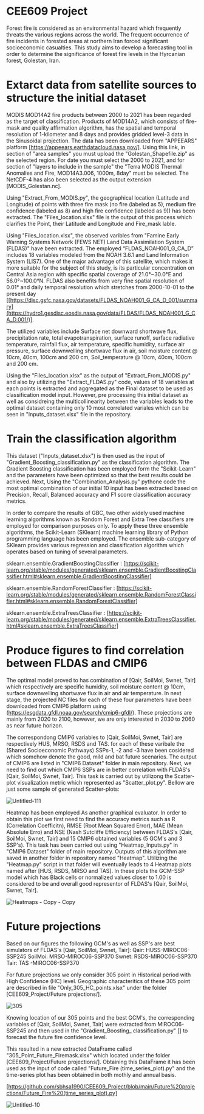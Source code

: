 # CEE609 Project
Forest fire is considered as an environmental hazard which frequently threats the various regions across the world. The frequent occurrence of fire incidents in forested areas at northern Iran forced significant socioeconomic casualties. This study aims to develop a forecasting tool in order to determine the significance of forest fire levels in the Hyrcanian forest, Golestan, Iran. 

# Extarct data from satellite sources to structure the initial dataset
MODIS MOD14A2 fire products between 2000 to 2021 has been regarded as the target of classification. Products of MOD14A2, which consists of fire-mask and quality affirmation algorithm, has the spatial and temporal resolution of 1-kilometer and 8 days and provides gridded level-3 data in the Sinusoidal projection. The data has been downloaded from "APPEEARS" platform [https://appeears.earthdatacloud.nasa.gov/]. Using this link, in section of "area samples" you must upload the "Golestan_Shapefile.zip" as the selected region. For date you must select the 2000 to 2021, and for section of "layers to include in the sample" the "Terra MODIS Thermal Anomalies and Fire, MOD14A3.006, 1000m, 8day" must be selected. The NetCDF-4 has also been selected as the output extension [MODIS_Golestan.nc].

Using "Extract_From_MODIS.py", the geographical location (Latitude and Longitude) of points with three fire mask (no fire (labeled as 5), medium fire confidence (labeled as 8) and high fire confidence (labeled as 9)) has been extracted. The "Files_location.xlsx" file is the output of this process which clarifies the Point, their Latitude and Longitude and Fire_mask lable.

Using "Files_location.xlsx", the observed varibles from "Famine Early Warning Systems Network (FEWS NET) Land Data Assimilation System (FLDAS)" have been extracted.
The employed “FLDAS_NOAH001_G_CA_D” includes 18 variables modeled from the NOAH 3.6.1 and Land Information System (LIS7). One of the major advantage of this satellite, which makes it more suitable for the subject of this study, is its particular concentration on Central Asia region with specific spatial coverage of 21.0°~30.0°E and 56.0°~100.0°N. FLDAS also benefits from very fine spatial resolution of 0.01° and daily temporal resolution which stretches from 2000-10-01 to the present day [[https://disc.gsfc.nasa.gov/datasets/FLDAS_NOAH001_G_CA_D_001/summary](https://hydro1.gesdisc.eosdis.nasa.gov/data/FLDAS/FLDAS_NOAH001_G_CA_D.001/)]. 

The utilized variables include Surface net downward shortwave flux, precipitation rate, total evapotranspiration, surface runoff, surface radiative temperature,   rainfall flux, air temperature, specific humidity, surface air pressure, surface downwelling shortwave flux in air, soil moisture content @ 10cm, 40cm, 100cm and 200 cm, Soil_temperature @ 10cm, 40cm, 100cm and 200 cm.

Using the "Files_location.xlsx" as the output of "Extract_From_MODIS.py" and also by utilizing the "Extract_FLDAS.py" code,  values of 18 variables at each points is extracted and aggregated as the Final dataset to be used as classification model input. However, pre processing this initial dataset as well as considreing the multicollinearity between the variables leads to the optimal dataset containing only 10 most correlated variales which can be seen in "Inputs_dataset.xlsx" file in the repository.

# Train the classification algorithm
This dataset ("Inputs_dataset.xlsx") is then used as the input of "Gradient_Boosting_classification.py" as the classification algorithm. The Gradient Boosting classification has been employed form the "Scikit-Learn" and the parameters have been optimized so that the best results could be achieved. Next, Using the "Combination_Analysis.py" pythone code the most optimal combination of our initial 10 input has been extracted based on Precision, Recall, Balanced accuracy and F1 score classification accuracy metrics.

In order to compare the results of GBC, two other widely used machine learning algorithms known as Random Forest and Extra Tree classifiers are employed for comparison purposes only. To apply these three ensemble algorithms, the Scikit-Learn (SKlearn) machine learning library of Python programming language has been employed. The ensemble sub-category of SKlearn provides various regression and classification algorithm which operates based on tuning of several parameters.

sklearn.ensemble.GradientBoostingClassifier : 
[https://scikit-learn.org/stable/modules/generated/sklearn.ensemble.GradientBoostingClassifier.html#sklearn.ensemble.GradientBoostingClassifier]

sklearn.ensemble.RandomForestClassifier : 
[https://scikit-learn.org/stable/modules/generated/sklearn.ensemble.RandomForestClassifier.html#sklearn.ensemble.RandomForestClassifier]

sklearn.ensemble.ExtraTreesClassifier : 
[https://scikit-learn.org/stable/modules/generated/sklearn.ensemble.ExtraTreesClassifier.html#sklearn.ensemble.ExtraTreesClassifier]



# Produce figures to find correlation between FLDAS and CMIP6
The optimal model proved to has combination of [Qair, SoilMoi, Swnet, Tair] which respectively are specific humidity, soil moisture content @ 10cm, surface downwelling shortwave flux in air and air temperature.
In next stage, the projected NC files for each of these four parameters have been downloaded from CMIP6 platform using (https://esgdata.gfdl.noaa.gov/search/cmip6-gfdl/). These projections are mainly from 2020 to 2100, however, we are only interested in 2030 to 2060 as near future horizon.

The correspondong CMIP6 variables to [Qair, SoilMoi, Swnet, Tair] are respectively HUS, MRSO, RSDS and TAS. for each of these varibale the (Shared Socioeconomic Pathways) SSPs-1, -2 and -3 have been cosidered which somehow denote the good, mild and bat future scenarios. The output of CMIP6 are listed in "CMIP6 Dataset" folder in main repository. Next, we need to find out which CMIP6 SSPs are in better correlation with FLDAS's [Qair, SoilMoi, Swnet, Tair]. This task is carried out by utilizong the Scatter-plot visualization metric which represented as "Scatter_plot.py". Bellow are just some sample of generated Scatter-plots:

![Untitled-111](https://user-images.githubusercontent.com/114182572/206521305-c1b51868-8b50-4594-8fb4-27a740c6ad26.jpg)


Heatmap has been employed As another graphical evaluator. In order to obtain this plot we first need to find the accuracy metrics such as R (Correlation Coefficitn), RMSE (Root Mean Squared Error), MAE (Mean Absolute Erro) and NSE (Nash Sutcliffe Efficiency) between FLDAS's [Qair, SoilMoi, Swnet, Tair] and 15 CMIP6 obtained variables (5 GCM's and 3 SSP's). This task has been carried out using "Heatmap_Inputs.py" in "CMIP6 Dataset" folder of main repository. Outputs of this algorithm are saved in another folder in repository named "Heatmap". Utilizing the "Heatmap.py" script in that folder will eventually leads to 4 Heatmap plots named after [HUS, RSDS, MRSO and TAS]. In these plots the GCM-SSP model which has Black cells or normalized values closer to 1.00 is considered to be and overall good representor of FLDAS's [Qair, SoilMoi, Swnet, Tair].

![Heatmaps - Copy - Copy](https://user-images.githubusercontent.com/114182572/206520475-96d82f14-b23a-4009-be18-3a2dbf5a3650.jpg)

# Future projections
Based on our figures the following GCM's as well as SSP's are best simulators of FLDAS's [Qair, SoilMoi, Swnet, Tair]:
Qair:    HUSS-MIROC06-SSP245
SoilMoi: MRSO-MIROC06-SSP370
Swnet:   RSDS-MIROC06-SSP370
Tair:    TAS -MIROC06-SSP370

For future projections we only consider 305 point in Historical period with High Confidence (HC) level. Geographic characteritics of these 305 point are described in file "Only_305_HC_points.xlsx" under the folder [CEE609_Project/Future projections/].

![305](https://user-images.githubusercontent.com/114182572/208026197-35c19075-4152-44f6-b170-b514485d1d8f.jpg)

Knowing location of our 305 points and the best GCM's, the corresponding variables of [Qair, SoilMoi, Swnet, Tair] were extracted from MIROC06-SSP245 and then used in the "Gradient_Boosting_ classification.py" [] to forecast the future fire confidence level. 

This resulted in a new extracted DataFrame called "305_Point_Future_Firemask.xlsx" which located under the folder [CEE609_Project/Future projections/]. Obtaining this DataFrame it has been used as the input of code called "Future_Fire (time_series_plot).py" and the time-series plot has been obtained in both mothly and annual basis.

[https://github.com/sbhsa1990/CEE609_Project/blob/main/Future%20projections/Future_Fire%20(time_series_plot).py]


![Untitled-10](https://user-images.githubusercontent.com/114182572/208133537-d24a3f80-ea4f-4fa9-b2e7-175ef78f6343.jpg)



